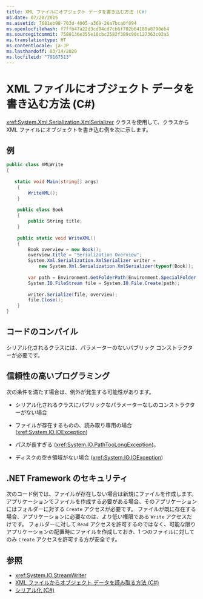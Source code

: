 ```yaml
---
title: XML ファイルにオブジェクト データを書き込む方法 (C#)
ms.date: 07/20/2015
ms.assetid: 7681eb98-703d-4005-a369-26a7bca0f894
ms.openlocfilehash: f7ffb47a22d3cd94cd7cb6f702b64180a8790eb4
ms.sourcegitcommit: 7588136e355e10cbc2582f389c90c127363c02a5
ms.translationtype: HT
ms.contentlocale: ja-JP
ms.lasthandoff: 03/14/2020
ms.locfileid: "79167513"
---
```

# <a name="how-to-write-object-data-to-an-xml-file-c"></a>XML ファイルにオブジェクト データを書き込む方法 (C#)
<xref:System.Xml.Serialization.XmlSerializer> クラスを使用して、クラスから XML ファイルにオブジェクトを書き込む例を次に示します。  
  
## <a name="example"></a>例  
  
```csharp  
public class XMLWrite  
{  
  
   static void Main(string[] args)  
    {  
        WriteXML();  
    }  
  
    public class Book  
    {  
        public String title;
    }  
  
    public static void WriteXML()  
    {  
        Book overview = new Book();  
        overview.title = "Serialization Overview";  
        System.Xml.Serialization.XmlSerializer writer =
            new System.Xml.Serialization.XmlSerializer(typeof(Book));  
  
        var path = Environment.GetFolderPath(Environment.SpecialFolder.MyDocuments) + "//SerializationOverview.xml";  
        System.IO.FileStream file = System.IO.File.Create(path);  
  
        writer.Serialize(file, overview);  
        file.Close();  
    }  
}  
```  
  
## <a name="compiling-the-code"></a>コードのコンパイル  
 シリアル化されるクラスには、パラメーターのないパブリック コンストラクターが必要です。  
  
## <a name="robust-programming"></a>信頼性の高いプログラミング  
 次の条件を満たす場合は、例外が発生する可能性があります。  
  
- シリアル化されるクラスにパブリックなパラメーターなしのコンストラクターがない場合  
  
- ファイルが存在するものの、読み取り専用の場合 (<xref:System.IO.IOException>)  
  
- パスが長すぎる (<xref:System.IO.PathTooLongException>)。  
  
- ディスクの空き領域がない場合 (<xref:System.IO.IOException>)  
  
## <a name="net-framework-security"></a>.NET Framework のセキュリティ  
 次のコード例では、ファイルが存在しない場合は新規にファイルを作成します。 アプリケーションでファイルを作成する必要がある場合、そのアプリケーションにはフォルダーに対する `Create` アクセスが必要です。 ファイルが既に存在する場合、アプリケーションに必要なのは、より低い権限である `Write` アクセスだけです。 フォルダーに対して `Read` アクセスを許可するのではなく、可能な限りアプリケーションの配置時にファイルを作成しておき、1 つのファイルに対してのみ `Create` アクセスを許可する方が安全です。  
  
## <a name="see-also"></a>参照

- <xref:System.IO.StreamWriter>
- [XML ファイルからオブジェクト データを読み取る方法 (C#)](./how-to-read-object-data-from-an-xml-file.md)
- [シリアル化 (C#)](./index.md)
